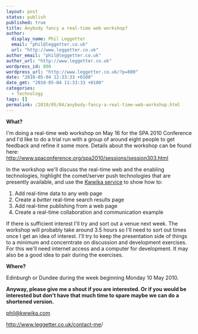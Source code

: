 ```yaml
---
layout: post
status: publish
published: true
title: Anybody fancy a real-time web workshop?
author:
  display_name: Phil Leggetter
  email: "phil@leggetter.co.uk"
  url: "http://www.leggetter.co.uk"
author_email: "phil@leggetter.co.uk"
author_url: "http://www.leggetter.co.uk"
wordpress_id: 800
wordpress_url: "http://www.leggetter.co.uk/?p=800"
date: "2010-05-04 12:33:33 +0100"
date_gmt: "2010-05-04 11:33:33 +0100"
categories:
  - Technology
tags: []
permalink: /2010/05/04/anybody-fancy-a-real-time-web-workshop.html
---
```


<p><strong>What?</strong></p>
<p>I'm doing a real-time web workshop on May 16 for the SPA 2010 Conference and I'd like to do a trial run with a group of around eight people to get feedback and refine it some more. Details about the workshop can be found here:<br />
<a href="http://www.spaconference.org/spa2010/sessions/session303.html"> http://www.spaconference.org/spa2010/sessions/session303.html</a></p>
<p>In the workshop we'll discuss the real-time web and the enabling technologies, highlight the comet/server push technologies that are presently available, and use the <a href="http://kwwika.com">Kwwika service</a> to show how to:</p>
<ol>
<li>Add real-time data to any web page</li>
<li>Create a <em>better</em> real-time search results page</li>
<li>Add real-time publishing from a web page</li>
<li>Create a real-time collaboration and communication example</li>
</ol>
<p>If there is sufficient interest I'll try and sort out a venue next week. The workshop will probably take around 3.5 hours so I'll need to sort out times once I get an idea of interest. I'll try to keep the presentation side of things to a minimum and concerntrate on discussion and development exercises. For this we'll need internet access and a computer for development. It may also be a good idea to pair during the exercises.</p>
<p><strong>Where?</strong></p>
<p>Edinburgh or Dundee during the week beginning Monday 10 May 2010.</p>
<p><strong>Anyway, please give me a shout if you are interested. Or if you would be interested but don't have that much time to spare maybe we can do a shortened version.</strong></p>
<p><a href="mailto:phil@kwwika.com">phil@kwwika.com</a></p>
<p><a href="/contact-me">http://www.leggetter.co.uk/contact-me</a>/</p>
